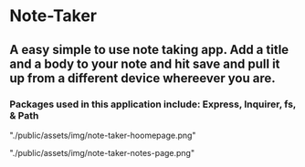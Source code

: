 # Note-Taker

## A easy simple to use note taking app. Add a title and a body to your note and hit save and pull it up from a different device whereever you are. 

### Packages used in this application include: Express, Inquirer, fs, & Path

"./public/assets/img/note-taker-hoomepage.png"

"./public/assets/img/note-taker-notes-page.png"